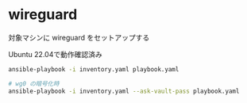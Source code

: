 # wireguard
対象マシンに wireguard をセットアップする  

Ubuntu 22.04で動作確認済み  

```bash
ansible-playbook -i inventory.yaml playbook.yaml

# wg0 の暗号化時
ansible-playbook -i inventory.yaml --ask-vault-pass playbook.yaml
```
